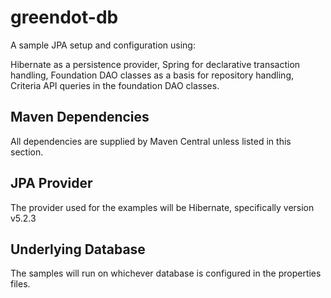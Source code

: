 # greendot-db

A sample JPA setup and configuration using: 

  Hibernate as a persistence provider,
  Spring for declarative transaction handling,
  Foundation DAO classes as a basis for repository handling,
  Criteria API queries in the foundation DAO classes.

Maven Dependencies
------------------
All dependencies are supplied by Maven Central unless listed in this section.

JPA Provider
------------
The provider used for the examples will be Hibernate, specifically version v5.2.3

Underlying Database
-------------------
The samples will run on whichever database is configured in the properties files.
